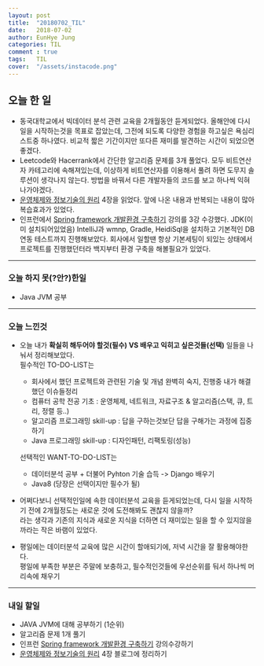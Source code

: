 ```yaml
---
layout: post
title:  "20180702_TIL"
date:   2018-07-02
author: EunHye Jung
categories: TIL
comment : true
tags:	TIL
cover:  "/assets/instacode.png"
---
```

   
## 오늘 한 일
  
* 동국대학교에서 빅데이터 분석 관련 교육을 2개월동안 듣게되었다. 올해안에 다시 일을 시작하는것을 목표로 잡았는데, 
    그전에 되도록 다양한 경험을 하고싶은 욕심리스트중 하나였다. 비교적 짧은 기간이지만 또다른 재미를 발견하는 시간이 되었으면 좋겠다.  
* Leetcode와 Hacerrank에서 간단한 알고리즘 문제를 3개 풀었다. 모두 비트연산자 카테고리에 속해져있는데, 이상하게 비트연산자를 이용해서 풀려 하면 도무지 솔루션이 생각나지 않는다. 방법을 바꿔서 다른 개발자들의 코드를 보고 하나씩 익혀나가야겠다. 
* [운영체제와 정보기술의 원리](https://book.naver.com/bookdb/book_detail.nhn?bid=4392911) 4장을 읽었다. 앞에 나온 내용과 반복되는 내용이 많아 복습효과가 있었다.  
* 인프런에서 [Spring framework 개발환경 구축하기](https://www.inflearn.com/course/spring-framework/) 강의를 3강 수강했다. JDK(이미 설치되어있었음) IntelliJ과 wmnp, Gradle, HeidiSql을 설치하고 기본적인 DB연동 테스트까지 진행해보았다. 회사에서 일할땐 항상 기본세팅이 되있는 상태에서 프로젝트를 진행했던터라 백지부터 환경 구축을 해볼필요가 있었다.  
  
- - -
### 오늘 하지 못(?안?)한일  
* Java JVM 공부  
  
- - -
### 오늘 느낀것
* 오늘 내가 **확실히 해두어야 할것(필수) VS 배우고 익히고 싶은것들(선택)** 일들을 나눠서 정리해보았다.  
  필수적인 TO-DO-LIST는  
  - 회사에서 했던 프로젝트와 관련된 기술 및 개념 완벽히 숙지, 진행중 내가 해결했던 이슈들정리  
  - 컴퓨터 공학 전공 기초 : 운영체제, 네트워크, 자료구조 & 알고리즘(스택, 큐, 트리, 정렬 등..)  
  - 알고리즘 프로그래밍 skill-up  : 답을 구하는것보단 답을 구해가는 과정에 집중하기  
  - Java 프로그래밍 skill-up : 디자인패턴, 리팩토링(성능)   
  
  선택적인 WANT-TO-DO-LIST는  
  - 데이터분석 공부 + 더불어 Pyhton 기술 습득 -> Django 배우기  
  - Java8 (당장은 선택이지만 필수가 될)  

* 어쩌다보니 선택적인일에 속한 데이터분석 교육을 듣게되었는데, 다시 일을 시작하기 전에 2개월정도는 새로운 것에 도전해봐도 괜찮지 않을까?  
  라는 생각과 기존의 지식과 새로운 지식을 더하면 더 재미있는 일을 할 수 있지않을까라는 작은 바램이 있었다.  
* 평일에는 데이터분석 교육에 많은 시간이 할애되기에, 저녁 시간을 잘 활용해야한다.   
  평일에 부족한 부분은 주말에 보충하고, 필수적인것들에 우선순위를 둬서 하나씩 머리속에 채우기  

  
- - -
   
### 내일 할일  
* JAVA JVM에 대해 공부하기 (1순위)  
* 알고리즘 문제 1개 풀기  
* 인프런 [Spring framework 개발환경 구축하기](https://www.inflearn.com/course/spring-framework/) 강의수강하기  
*  [운영체제와 정보기술의 원리](https://book.naver.com/bookdb/book_detail.nhn?bid=4392911) 4장 블로그에 정리하기  